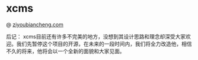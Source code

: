 # xcms
@
[ziyoubiancheng.com](http://ziyoubiancheng.com)

后记：
xcms目前还有许多不完美的地方，没想到其设计思路和理念却深受大家欢迎。我们先暂停这个项目的开源，在未来的一段时间内，我们将全力改造他，相信不久的将来，他将会以一个全新的面貌和大家见面。